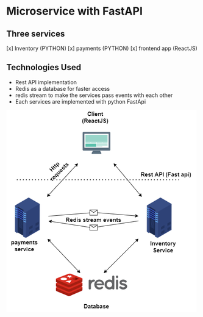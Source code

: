 # Microservice with FastAPI 

## Three services
[x] Inventory (PYTHON)
[x] payments (PYTHON)
[x] frontend app (ReactJS)

## Technologies Used
  - Rest API implementation
  - Redis as a database for faster access
  - redis stream to make the services pass events with each other
  - Each services are implemented with python FastApi 


![design](./microservice-rest-api.png?raw=true "title")
